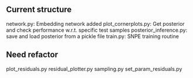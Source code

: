 ## Current structure
network.py: Embedding network added
plot_cornerplots.py: Get posterior and check performance w.r.t. specific test samples
posterior_inference.py: save and load posterior from a pickle file
train.py: SNPE training routine

## Need refactor
plot_residuals.py
residual_plotter.py
sampling.py
set_param_residuals.py